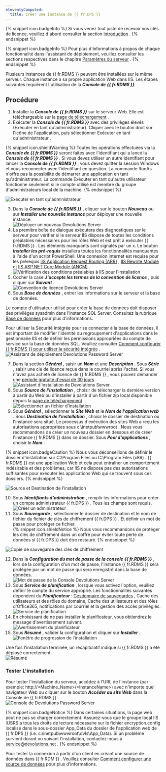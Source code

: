 ```yaml
---
eleventyComputed:
  title: Créer une instance de {{ fr.DPS }}
---
```

{% snippet icon.badgeInfo %} 
Si vous venez tout juste de recevoir vos clés de licence, veuillez d&apos;abord consulter la section [Introduction](/fr/server/getting-started/) . 
{% endsnippet %}
 
{% snippet icon.badgeInfo %} 
Pour plus d&apos;informations à propos de chaque fonctionnalité dans l&apos;assistant de déploiement, veuillez consulter les sections respectives dans le chapitre [Paramètres du serveur](/fr/server/management/devolutions-server-console/devolutions-server-settings/general/) . 
{% endsnippet %}
 
Plusieurs instances de {{ fr.RDMS }} peuvent être installées sur le même serveur. Chaque instance a sa propre application Web dans IIS. Les étapes suivantes requièrent l&apos;utilisation de la ***Console de {{ fr.RDMS }}***.  

## Procédure 

1. Installer la ***Console de {{ fr.RDMS }}***  sur le serveur Web. Elle est téléchargeable sur la [page de téléchargement](https://server.devolutions.net/fr/home/download) . 
1. Exécuter la ***Console de {{ fr.RDMS }}*** avec des privilèges élevés (Exécuter en tant qu&apos;administrateur). Cliquer avec le bouton droit sur l&apos;icône de l&apos;application, puis sélectionner Exécuter en tant qu&apos;administrateur . 

{% snippet icon.shieldWarning %} 
Toutes les opérations effectuées via la ***Console de {{ fr.RDMS }}***  seront faites avec l&apos;identifiant qui a lancé la ***Console de {{ fr.RDMS }}***  . Si vous devez utiliser un autre identifiant pour lancer la ***Console de {{ fr.RDMS }}***  , vous devez quitter la session Windows et vous reconnecter avec l&apos;identifiant en question. La commande RunAs n&apos;offre pas la possibilité de démarrer une application en tant qu&apos;administrateur. La commande Exécuter en tant qu&apos;autre utilisateur fonctionne seulement si le compte utilisé est membre du groupe d&apos;administrateurs local de la machine. 
{% endsnippet %}
 
![Exécuter en tant qu'administrateur](/img/fr/server/ServerOp8139.png) 
 
3. Dans la ***Console de {{ fr.RDMS }}***  , cliquer sur le bouton ***Nouveau*** ou sur ***Installer une nouvelle instance*** pour déployer une nouvelle instance.  
![Déployer un nouveau Devolutions Server](/img/fr/server/ServerOp8048.png) 
1. La première boîte de dialogue exécutera des diagnostiques sur le serveur pour vérifier si le serveur IIS dispose de toutes les conditions préalables nécessaires pour les rôles Web et est prêt à exécuter {{ fr.RDMS }} . Les éléments manquants sont signalés par un x. Le bouton ***Installer les pré-requis*** installera toutes les fonctionnalités manquantes à l&apos;aide d&apos;un script PowerShell. Une connexion internet est requise pour les prérequis [IIS Application Request Routing (ARR)](https://api.devolutions.net/redirection/f19f07f3-5ea4-436d-a3ba-4bb69d373321) , [IIS Rewrite Module](https://api.devolutions.net/redirection/3cb42413-5dfd-4b1b-bd20-4e5968274ed0) et [IIS ASP.NET Core Module (ANCM)](https://dotnet.microsoft.com/permalink/dotnetcore-current-windows-runtime-bundle-installer) .  
![Vérification des conditions préalables à IIS pour l'installation](/img/fr/server/ServerOp8049.png) 
1. Cocher la case ***J&apos;accepte les termes de la convention de licence*** , puis cliquer sur ***Suivant*** .  
![Convention de licence Devolutions Server](/img/fr/server/ServerOp8050.png) 
1. Sous ***Base de données*** , entrer les informations sur le serveur et la base de données.  

Le compte d&apos;utilisateur utilisé pour créer la base de données doit disposer des privilèges sysadmin dans l&apos;instance SQL Server. Consultez la rubrique [Base de données](/fr/server/management/devolutions-server-console/devolutions-server-settings/database/) pour plus d&apos;informations.  

Pour utiliser la Sécurité intégrée pour se connecter à la base de données, il est important de modifier l&apos;identité du regroupement d&apos;applications dans le gestionnaire IIS et de définir les permissions appropriées du compte de service sur la base de données SQL. Veuillez consulter [Comment configurer {{ fr.RDMS }} pour utiliser la sécurité intégrée](/kb/devolutions-server/how-to-articles/configure-server-use-integrated-security/) .  
![Assistant de déploiement Devolutions Password Server](/img/fr/server/ServerOp8054.png) 

7. Dans la section ***Général*** , saisir un ***Nom*** et une ***Description*** . Sous ***Série*** , saisir une clé de licence reçue dans le courriel après l&apos;achat. Si vous n&apos;avez pas acheté de licence de {{ fr.RDMS }} , vous pouvez demander une [période gratuite d&apos;essai de 30 jours](https://server.devolutions.net/fr/trial) .  
![Assistant d'installation de Devolutions Server](/img/fr/server/ServerOp8051.png) 
1. Sous ***Source de l&apos;installation*** , choisir de télécharger la dernière version à partir du Web ou d&apos;installer à partir d&apos;un fichier zip local disponible depuis la [page de téléchargement](https://server.devolutions.net/fr/home/download) .  
![Sélectionner un fichier d'installation](/img/fr/server/ServerOp4017.png) 
1. Sous ***Général*** , sélectionner le ***Site Web*** et le ***Nom de l&apos;application web*** . Sous ***Destination de l&apos;installation*** , choisir le dossier de destination ou l&apos;instance sera situé. Le processus d&apos;exécution des sites Web a reçu les autorisations appropriées sous c:\inetpub\wwwroot . Nous vous recommandons de créer un nouveau dossier en dessous et de créer l&apos;instance {{ fr.RDMS }} dans ce dossier. Sous ***Pool d&apos;applications*** , choisir le ***Nom*** .  

{% snippet icon.badgeCaution %} 
Nous vous déconseillons de définir le dossier d&apos;installation sur C:\Program Files ou C:\Program Files (x86) . {{ fr.RDMS }} est une application Web et cela peut entraîner un comportement indésirable et des problèmes, car IIS ne dispose pas des autorisations suffisantes pour exécuter les applications Web qui se trouvent sous ces dossiers. 
{% endsnippet %} 
 
![Source et Destination de l'installation](/img/fr/server/ServerOp8053.png)  

10. Sous ***Identifiants d&apos;administration*** , remplir les informations pour créer un compte administrateur {{ fr.DPS }} . Tous les champs sont requis.  
![Créer un administrateur](/img/fr/server/ServerOp4018.png) 
1. Sous ***Sauvegarde*** , sélectionner le dossier de destination et le nom de fichier du fichier de clés de chiffrement {{ fr.DPS }} . Et définir un mot de passe pour protéger ce fichier.  
{% snippet icon.shieldNotice %} 
Nous vous recommandons de protéger les clés de chiffrement dans un coffre pour éviter toute perte de données si {{ fr.DPS }} doit être restauré. 
{% endsnippet %}
 
![Copie de sauvegarde des clés de chiffrement](/img/fr/server/ServerOp4019.png)  

12. Dans la ***Configuration du mot de passe de la console*** ***{{ fr.RDMS }}*** , lors de la configuration d&apos;un mot de passe, l&apos;instance {{ fr.RDMS }} sera protégée par un mot de passe qui sera enregistré dans la base de données.  
![Mot de passe de la Console Devolutions Server](/img/fr/server/ServerOp8138.png)  
1. Sous ***Service de planification*** , lorsque vous activez l&apos;option, veuillez définir le compte du service approprié. Les fonctionnalités suivantes dépendent du ***Planificateur*** : [Gestionnaire de sauvegardes](/fr/server/web-interface/administration/backup/backup-manager/) , Cache des utilisateurs et des rôles du domaine, Cache des utilisateurs et des rôles d&apos;Office365, notifications par courriel et la gestion des accès privilégiés.  
![Service de planification](/img/fr/server/ServerOp8055.png) 
1. En choisissant de ne pas installer le planificateur, vous obtiendrez le message d&apos;avertissement suivant.  
![Avertissement du planificateur](/img/fr/server/ServerOp8056.png) 
1. Sous ***Résumé*** , valider la configuration et cliquer sur ***Installer*** .  
![Fenêtre de progression de l'installation](/img/fr/server/ServerOp8057.png)  

Une fois l&apos;installation terminée, un récapitulatif indique si {{ fr.RDMS }} a été déployé correctement.  
![Résumé](/img/fr/server/ServerOp8059.png)  

### Tester L&apos;installation 

Pour tester l&apos;installation du serveur, accédez à l&apos;URL de l&apos;instance (par exemple: http<area>://&lt;Machine_Name&gt;/&lt;InstanceName&gt;) avec n&apos;importe quel navigateur Web ou cliquer sur le bouton ***Accéder au site Web*** dans la Console de {{ fr.RDMS }} .  
![Console de Devolutions Password Server](/img/fr/server/ServerOp8060.png)  

{% snippet icon.badgeNotice %} 
Dans certaines situations, la page web peut ne pas se charger correctement. Assurez-vous que le groupe local IIS IUSRS a tous les droits de lecture nécessaire sur le fichier encryption.config localisé dans le sous-dossier App_Data du dossier de l&apos;application web de {{ fr.DPS }} (i.e. c:\inetpub\wwwroot\dvls\App_Data). Si un problème survient durant ou suivant l&apos;installation, contactez-nous à [service@devolutions.net](mailto:service@devolutions.net) . 
{% endsnippet %}
 
Pour tester la connexion à partir d&apos;un client en créant une source de données dans {{ fr.RDM }} . Veuillez consulter [Comment configurer une source de données](/kb/devolutions-server/how-to-articles/configure-client-data-source/) pour plus d&apos;informations. 

